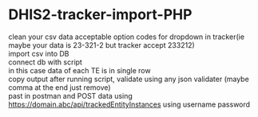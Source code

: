 # DHIS2-tracker-import-PHP
clean your csv data acceptable option codes for dropdown in tracker(ie maybe your data is 23-321-2 but tracker accept 233212)<br>
import csv into DB<br>
connect db with script<br>
in this case data of each TE is in single row<br>
copy output after running script, validate using any json validater (maybe comma at the end just remove)<br>
past in postman and POST data using https://domain.abc/api/trackedEntityInstances using username password<br>

